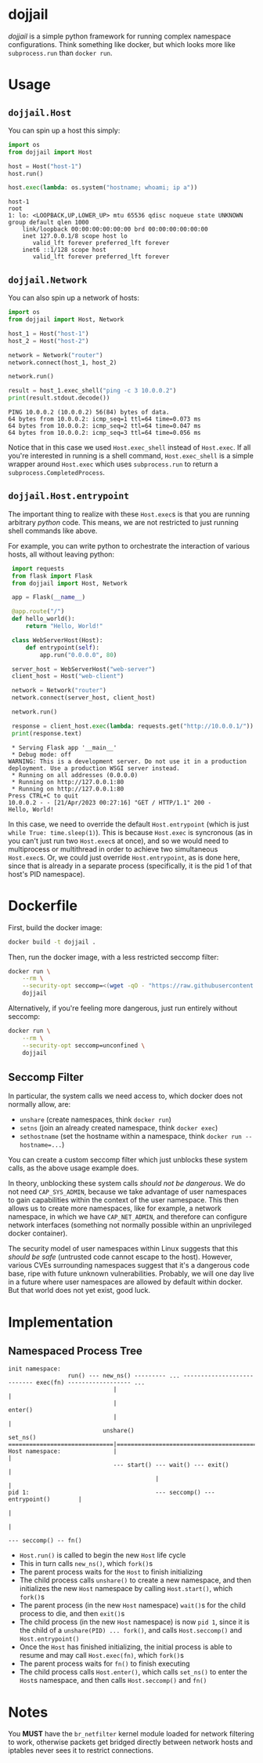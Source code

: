 # dojjail

*dojjail* is a simple python framework for running complex namespace configurations.
Think something like docker, but which looks more like `subprocess.run` than `docker run`.

# Usage

## `dojjail.Host`

You can spin up a host this simply:

```python
import os
from dojjail import Host

host = Host("host-1")
host.run()

host.exec(lambda: os.system("hostname; whoami; ip a"))
```
```
host-1
root
1: lo: <LOOPBACK,UP,LOWER_UP> mtu 65536 qdisc noqueue state UNKNOWN group default qlen 1000
    link/loopback 00:00:00:00:00:00 brd 00:00:00:00:00:00
    inet 127.0.0.1/8 scope host lo
       valid_lft forever preferred_lft forever
    inet6 ::1/128 scope host
       valid_lft forever preferred_lft forever
```

## `dojjail.Network`

You can also spin up a network of hosts:

```python
import os
from dojjail import Host, Network

host_1 = Host("host-1")
host_2 = Host("host-2")

network = Network("router")
network.connect(host_1, host_2)

network.run()

result = host_1.exec_shell("ping -c 3 10.0.0.2")
print(result.stdout.decode())
```
```
PING 10.0.0.2 (10.0.0.2) 56(84) bytes of data.
64 bytes from 10.0.0.2: icmp_seq=1 ttl=64 time=0.073 ms
64 bytes from 10.0.0.2: icmp_seq=2 ttl=64 time=0.047 ms
64 bytes from 10.0.0.2: icmp_seq=3 ttl=64 time=0.056 ms
```

Notice that in this case we used `Host.exec_shell` instead of `Host.exec`.
If all you're interested in running is a shell command, `Host.exec_shell` is a simple wrapper around `Host.exec` which uses `subprocess.run` to return a `subprocess.CompletedProcess`.

## `dojjail.Host.entrypoint`

The important thing to realize with these `Host.exec`s is that you are running arbitrary *python* code.
This means, we are not restricted to just running shell commands like above.

For example, you can write python to orchestrate the interaction of various hosts, all without leaving python:

```python
 import requests
 from flask import Flask
 from dojjail import Host, Network

 app = Flask(__name__)

 @app.route("/")
 def hello_world():
     return "Hello, World!"

 class WebServerHost(Host):
     def entrypoint(self):
         app.run("0.0.0.0", 80)

 server_host = WebServerHost("web-server")
 client_host = Host("web-client")

 network = Network("router")
 network.connect(server_host, client_host)

 network.run()

 response = client_host.exec(lambda: requests.get("http://10.0.0.1/"))
 print(response.text)
```
```
 * Serving Flask app '__main__'
 * Debug mode: off
WARNING: This is a development server. Do not use it in a production deployment. Use a production WSGI server instead.
 * Running on all addresses (0.0.0.0)
 * Running on http://127.0.0.1:80
 * Running on http://127.0.0.1:80
Press CTRL+C to quit
10.0.0.2 - - [21/Apr/2023 00:27:16] "GET / HTTP/1.1" 200 -
Hello, World!
```

In this case, we need to override the default `Host.entrypoint` (which is just `while True: time.sleep(1)`).
This is because `Host.exec` is syncronous (as in you can't just run two `Host.exec`s at once), and so we would need to multiprocess or multithread in order to achieve two simultaneous `Host.exec`s.
Or, we could just override `Host.entrypoint`, as is done here, since that is already in a separate process (specifically, it is the pid 1 of that host's PID namespace).

# Dockerfile

First, build the docker image:
```sh
docker build -t dojjail .
```

Then, run the docker image, with a less restricted seccomp filter:
```sh
docker run \
    --rm \
    --security-opt seccomp=<(wget -qO - "https://raw.githubusercontent.com/moby/moby/master/profiles/seccomp/default.json" | jq '.syscalls += [{"names": ["unshare", "setns", "sethostname"], "action": "SCMP_ACT_ALLOW"}]') \
    dojjail
```

Alternatively, if you're feeling more dangerous, just run entirely without seccomp:
```sh
docker run \
    --rm \
    --security-opt seccomp=unconfined \
    dojjail
```

## Seccomp Filter

In particular, the system calls we need access to, which docker does not normally allow, are:
- `unshare` (create namespaces, think `docker run`)
- `setns` (join an already created namespace, think `docker exec`)
- `sethostname` (set the hostname within a namespace, think `docker run --hostname=...`)

You can create a custom seccomp filter which just unblocks these system calls, as the above usage example does.

In theory, unblocking these system calls *should not be dangerous*.
We do not need `CAP_SYS_ADMIN`, because we take advantage of user namespaces to gain capabilities within the context of the user namespace.
This then allows us to create more namespaces, like for example, a network namespace, in which we have `CAP_NET_ADMIN`, and therefore can configure network interfaces (something not normally possible within an unprivileged docker container).

The security model of user namespaces within Linux suggests that this *should be safe* (untrusted code cannot escape to the host).
However, various CVEs surrounding namespaces suggest that it's a dangerous code base, ripe with future unknown vulnerabilities.
Probably, we will one day live in a future where user namespaces are allowed by default within docker.
But that world does not yet exist, good luck.


# Implementation

## Namespaced Process Tree

```
init namespace:
                 run() --- new_ns() --------- ... --------------------------- exec(fn) ------------------ ...
                              |                                                 |
                              |                                               enter()
                              |                                                 |
                           unshare()                                          set_ns()
==============================|=================================================|============================
Host namespace:               |                                                 |
                              --- start() --- wait() --- exit()                 |
                                          |                                     |
pid 1:                                    --- seccomp() --- entrypoint()        |
                                                                                |
                                                                                |
                                                                                --- seccomp() -- fn()
```

- `Host.run()` is called to begin the new `Host` life cycle
- This in turn calls `new_ns()`, which `fork()`s
- The parent process waits for the `Host` to finish initializing
- The child process calls `unshare()` to create a new namespace, and then initializes the new `Host` namespace by calling `Host.start()`, which `fork()`s
- The parent process (in the new `Host` namespace) `wait()`s for the child process to die, and then `exit()`s
- The child process (in the new `Host` namespace) is now `pid 1`, since it is the child of a `unshare(PID) ... fork()`, and calls `Host.seccomp()` and `Host.entrypoint()`
- Once the `Host` has finished initializing, the initial process is able to resume and may call `Host.exec(fn)`, which `fork()`s
- The parent process waits for `fn()` to finish executing
- The child process calls `Host.enter()`, which calls `set_ns()` to enter the `Host`s namespace, and then calls `Host.seccomp()` and `fn()`

# Notes

You **MUST** have the `br_netfilter` kernel module loaded for network filtering to work, otherwise packets get bridged directly between network hosts and iptables never sees it to restrict connections.
